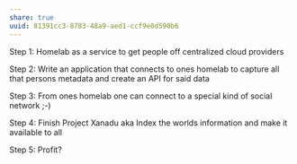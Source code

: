 ```yaml
---
share: true
uuid: 81391cc3-8783-48a9-aed1-ccf9e0d590b6
---
```

Step 1: Homelab as a service to get people off centralized cloud providers

Step 2: Write an application that connects to ones homelab to capture all that persons metadata and create an API for said data

Step 3: From ones homelab one can connect to a special kind of social network ;-)

Step 4: Finish Project Xanadu aka Index the worlds information and make it available to all

Step 5: Profit?